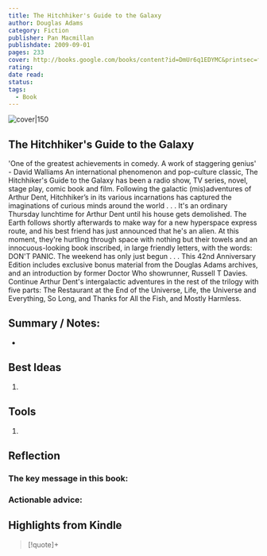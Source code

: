 ```yaml
---
title: The Hitchhiker's Guide to the Galaxy
author: Douglas Adams
category: Fiction
publisher: Pan Macmillan
publishdate: 2009-09-01
pages: 233
cover: http://books.google.com/books/content?id=DmUr6q1EDYMC&printsec=frontcover&img=1&zoom=1&edge=curl&source=gbs_api
rating: 
date read: 
status: 
tags:
  - Book
---
```


![cover|150](http://books.google.com/books/content?id=DmUr6q1EDYMC&printsec=frontcover&img=1&zoom=1&edge=curl&source=gbs_api.md)

## The Hitchhiker's Guide to the Galaxy
'One of the greatest achievements in comedy. A work of staggering genius' - David Walliams An international phenomenon and pop-culture classic, The Hitchhiker's Guide to the Galaxy has been a radio show, TV series, novel, stage play, comic book and film. Following the galactic (mis)adventures of Arthur Dent, Hitchhiker’s in its various incarnations has captured the imaginations of curious minds around the world . . . It's an ordinary Thursday lunchtime for Arthur Dent until his house gets demolished. The Earth follows shortly afterwards to make way for a new hyperspace express route, and his best friend has just announced that he's an alien. At this moment, they're hurtling through space with nothing but their towels and an innocuous-looking book inscribed, in large friendly letters, with the words: DON'T PANIC. The weekend has only just begun . . . This 42nd Anniversary Edition includes exclusive bonus material from the Douglas Adams archives, and an introduction by former Doctor Who showrunner, Russell T Davies. Continue Arthur Dent's intergalactic adventures in the rest of the trilogy with five parts: The Restaurant at the End of the Universe, Life, the Universe and Everything, So Long, and Thanks for All the Fish, and Mostly Harmless.
## Summary / Notes:
- 

## Best Ideas
1. 
## Tools
1. 

## Reflection
### The key message in this book:

### Actionable advice:

## Highlights from Kindle

>[!quote]+ 
>